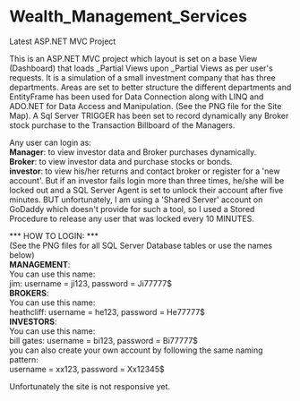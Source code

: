 # Wealth_Management_Services
Latest ASP.NET MVC Project

This is an ASP.NET MVC project which layout is set on a base View (Dashboard) that loads _Partial Views upon _Partial Views as per user's requests.
It is a simulation of a small investment company that has three departments. Areas are set to better structure the different departments and EntityFrame has been used for Data Connection along with LINQ and ADO.NET for Data Access and Manipulation. (See the PNG file for the Site Map). A Sql Server TRIGGER has been set to record  dynamically any Broker stock purchase to the Transaction Billboard of the Managers.

Any user can login as: <br/>
<b>Manager</b>: to view investor data and Broker purchases dynamically. <br/>
<b>Broker</b>: to view investor data and purchase stocks or bonds. <br/>
<b>investor</b>: to view his/her returns and contact broker or register for a 'new account'. But if an investor fails login more than three times, he/she will be locked out and a SQL Server Agent is set to unlock their account after five minutes. BUT unfortunately, I am using a 'Shared Server' account on GoDaddy which doesn't provide for such a tool, so I used a Stored Procedure to release any user that was locked every 10 MINUTES.

*** HOW TO LOGIN: *** <br/>
(See the PNG files for all SQL Server Database tables or use the names below) <br/>
<b>MANAGEMENT</b>: <br/>
You can use this name: <br/>
jim: username = ji123, password = Ji77777$ <br/>
<b>BROKERS</b>: <br/>
You can use this name: <br/>
heathcliff: username = he123, password = He77777$ <br/>
<b>INVESTORS</b>: <br/>
You can use this name: <br/>
bill gates: username = bi123, password = Bi77777$ <br/>
you can also create your own account by following the same naming pattern: <br/>
username = xx123, password = Xx12345$ 

Unfortunately the site is not responsive yet.

